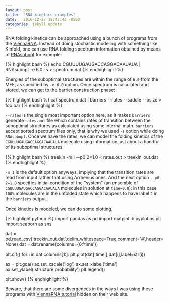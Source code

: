 ```yaml
---
layout: post
title:  "RNA kinetics examples"
date:   2016-12-27 18:47:43 -0500
categories: jekyll update
---
```



RNA folding kinetics can be approached using a bunch of programs from the [ViennaRNA][ViennaRNA].
Instead of doing stochastic modeling with something like Kinfold, one can use RNA folding spectrum information obtained by means of [RNAsubopt][RNAsubopt] for example:

{% highlight bash %}
echo CGUUUUGAUGACCAGGACAAUAUA | RNAsubopt -e 6.0 -s > spectrum.dat
{% endhighlight %}

Energies of the suboptimal structures are within the range of `6.0` from the MFE, as specified by `-e 6.0` option.
Once spectrum is calculated and stored, we can get to the barrier construction phase:

{% highlight bash %}
cat spectrum.dat | barriers --rates --saddle --bsize > foo.bar
{% endhighlight %}

`--rates` is the single most important option here, as it makes `barriers` generate `rates.out` file which contains rates of transition between the suboptimal structures as calculated using some internal math. `barriers` accept sorted spectrum files only, that is why we used `-s` option while doing `RNAsubopt`. Once we have the rates, we can model the folding kinetics of the `CGUUUUGAUGACCAGGACAAUAUA` molecule using information just about a handful of its suboptimal structures.

{% highlight bash %}
treekin -m I --p0 2=1.0 < rates.out > treekin_out.dat
{% endhighlight %}

`-m I` is the default option anyways, implying that the transition rates are read from input rather that using Arrhenius ones. And the next option `--p0 2=1.0` specifies initial condition of the "system" (an ensemble of `CGUUUUGAUGACCAGGACAAUAUA` molecules in solution at `time=0.0`): in this case `100%` molecules are in the unfolded state which happens to have label `2` in the `barriers` output.

Once kinetics is modeled, we can do some plotting.

{% highlight python %}
import pandas as pd
import matplotlib.pyplot as plt
import seaborn as sns

dat = pd.read_csv('treekin_out.dat',delim_whitespace=True,comment='#',header=None)
dat = dat.rename(columns={0:'time'})

plt.clf()
for i in dat.columns[1:]:
	plt.plot(dat['time'],dat[i],label=str(i))

ax = plt.gca()
ax.set_xscale('log')
ax.set_xlabel('time')
ax.set_ylabel('structure probability')
plt.legend()

plt.show()
{% endhighlight %}




Beware, that there are some divergences in the ways I was using these programs with [ViennaRNA tutorial][ViennaTutorial] hidden on their web site.


[ViennaRNA]: http://www.tbi.univie.ac.at/RNA/#
[RNAsubopt]: http://www.tbi.univie.ac.at/RNA/RNAsubopt.1.html
[barriers]: http://www.tbi.univie.ac.at/RNA/Barriers/barriers.1.html
[treekin]: http://www.tbi.univie.ac.at/RNA/Treekin/
[ViennaTutorial]: https://www.tbi.univie.ac.at/~ronny/Leere/270038/tutorial/tutorial.html


